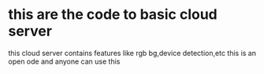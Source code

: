 # this are the code to basic cloud server
this cloud server contains features like rgb bg,device detection,etc
this is an open ode and anyone can use this
